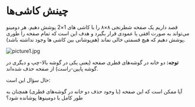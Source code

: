 # چینش کاشی‌ها


قصد داریم یک صفحه شطرنجی ۸×۸ را با کاشی های 1×2 پوشش دهیم. هر دومینو می‌تواند به صورت افقی یا عمودی قرار بگیرد و هدف این است که تمام صفحه را طوری پوشش دهیم که هیچ قسمتی خالی نماند (هم‌پوشانی بین کاشی ها وجود نداشته باشد).

![picture1.jpg](picture1)

**توجه:** دو خانه در گوشه‌های قطری صفحه (یعنی یکی در گوشه بالا-چپ و دیگری در گوشه پایین-راست) از صفحه حذف شده‌اند.

حال سؤال این است:

آیا ممکن است که این صفحه (با وجود حذف دو خانه در گوشه‌های قطری) همچنان به طور کامل با دومینوها پوشانده شود؟
